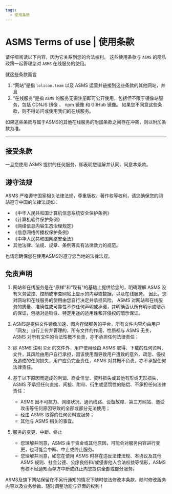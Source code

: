 ```yaml
---
tags:
  - 使用条款
---
```


# ASMS Terms of use | 使用条款

请仔细阅读以下内容，因为它关系到您的合法权利。 这些使用条款与 `ASMS` 的隐私政策一起管理您对 `ASMS` 在线服务的使用。

就这些条款而言
1. “网站”是指 `lolicon.team` 以及 ASMS 运营并链接到这些条款的其他网站，并且 
2. “在线服务”是指 `ASMS` 的服务无需注册即可公开使用，包括但不限于镜像站服务，包括 CDNJS 镜像 、 npm 镜像 和 GitHub 镜像。 如果您不同意这些条款，则不得访问或使用我们的在线服务。

如果这些条款与属于ASMS的其他在线服务的附加条款之间存在冲突，则以附加条款为准。

---

## 接受条款

一旦您使用 ASMS 提供的任何服务，即表明您理解并认同、同意本条款。

## 遵守法规

ASMS 严格遵守国家相关法律法规，尊重版权、著作权等权利，请您确保您的网站遵守中国的法律法规如：

- 《中华人民共和国计算机信息系统安全保护条例》
- 《计算机软件保护条例》
- 《网络信息内容生态治理规定》
- 《信息网络传播权保护条例》
- 《中华人民共和国网络安全法》
- 其他法律、法规、规章、条例等具有法律效力的规范。

也请您确保您在使用ASMS时遵守您当地的法律法规。

## 免责声明

1. 网站和在线服务是在“原样”和“现有”的基础上提供给您的，明确理解 ASMS 没有义务监控、控制或审查网站上显示的内容或数据，以及在线服务。 因此，您对网站和在线服务的使用由您自行决定并承担风险。
ASMS 对网站和在线服务的质量、准确性或可靠性不作任何声明或承诺，并明确否认所有明示或暗示的保证，包括对适销性、特定用途的适用性和非侵权的暗示保证。

2. ASMS是提供文件镜像加速、图片存储服务的平台，所有文件内容均由用户「网友」自行上传并管理的，所有文件的作用、性质都与 ASMS 无关，ASMS 对所有文件的合法性概不负责，亦不承担任何法律责任；

3. 除 ASMS 注明 `安全` 的文件外，用户使用经由 ASMS 取得、下载的任何资料、文件，其风险由用户自行承担，因该使用而导致用户遭致的意外、疏忽、侵权及造成的任何损失，用户应负完全责任，ASMS 对其概不负责，亦不承担任何法律责任。

4. 基于以下原因而造成的利润、商业信誉、资料损失或其他有形或无形损失，ASMS 不承担任何直接、间接、附带、衍生或惩罚性的赔偿、不承担任何法律责任：

    - ASMS 因不可抗力、网络状况、通讯线路、设备故障、第三方网站、遭受攻击等任何原因导致的全部或部分无法使用；
    - 经由 ASMS 取得的任何资料或服务；
    - 其他与 ASMS 相关的事宜。

5. 服务的变更、中断、终止

    - 您理解并同意，ASMS 由于资金或其他原因，可能会对服务内容进行变更，也可能会中断、中止或终止服务。
    - 您理解并同意，如您在使用 ASMS 时存在违反法律法规、本协议及其他 ASMS 规则、社会公德、公序良俗和/或侵害他人合法权益等情形，ASMS 有权不经通知而单方中断或终止向您提供全部或部分服务。

ASMS及旗下网站保留在不另行通知的情况下随时依法修改本条款、随时修改服务内容以及业务参数、随时调整功能与界面的权利！